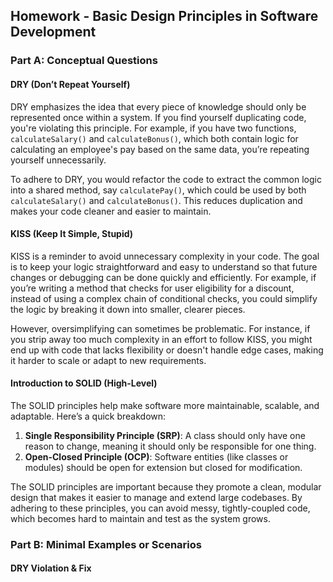 ## Homework - Basic Design Principles in Software Development

### Part A: Conceptual Questions

#### DRY (Don’t Repeat Yourself)

DRY emphasizes the idea that every piece of knowledge should only be represented once within a system. If you find yourself duplicating code, you're violating this principle. For example, if you have two functions, `calculateSalary()` and `calculateBonus()`, which both contain logic for calculating an employee's pay based on the same data, you’re repeating yourself unnecessarily.

To adhere to DRY, you would refactor the code to extract the common logic into a shared method, say `calculatePay()`, which could be used by both `calculateSalary()` and `calculateBonus()`. This reduces duplication and makes your code cleaner and easier to maintain.

#### KISS (Keep It Simple, Stupid)

KISS is a reminder to avoid unnecessary complexity in your code. The goal is to keep your logic straightforward and easy to understand so that future changes or debugging can be done quickly and efficiently. For example, if you’re writing a method that checks for user eligibility for a discount, instead of using a complex chain of conditional checks, you could simplify the logic by breaking it down into smaller, clearer pieces.

However, oversimplifying can sometimes be problematic. For instance, if you strip away too much complexity in an effort to follow KISS, you might end up with code that lacks flexibility or doesn't handle edge cases, making it harder to scale or adapt to new requirements.

#### Introduction to SOLID (High-Level)

The SOLID principles help make software more maintainable, scalable, and adaptable. Here’s a quick breakdown:

1. **Single Responsibility Principle (SRP)**: A class should only have one reason to change, meaning it should only be responsible for one thing.
2. **Open-Closed Principle (OCP)**: Software entities (like classes or modules) should be open for extension but closed for modification.

The SOLID principles are important because they promote a clean, modular design that makes it easier to manage and extend large codebases. By adhering to these principles, you can avoid messy, tightly-coupled code, which becomes hard to maintain and test as the system grows.

### Part B: Minimal Examples or Scenarios

#### DRY Violation & Fix

